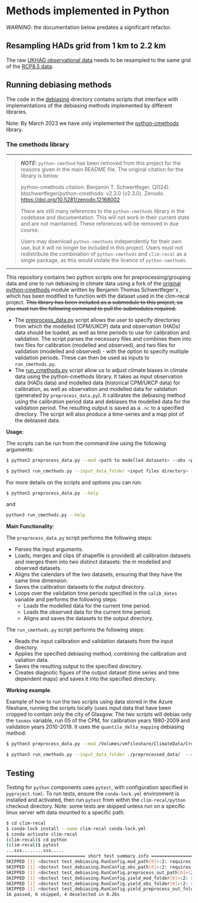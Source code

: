# Methods implemented in Python

*WARNING*: the documentation below predates a significant refactor.

## Resampling HADs grid from 1 km to 2.2 km

The raw [UKHAD observational data](https://data.ceda.ac.uk/badc/ukmo-hadobs/data/insitu/MOHC/HadOBS/HadUK-Grid/v1.1.0.0/1km)
needs to be resampled to the same grid of the [RCP8.5 data](https://data.ceda.ac.uk/badc/ukcp18/data/land-cpm/uk/2.2km/rcp85/).
<!--
This can be done with the `python/resampling/resampling_hads.py` script, which takes an input
grid and uses to resample the data using [linear interpolation](https://docs.xarray.dev/en/stable/generated/xarray.DataArray.interp.html) (for simplicity have added a
default grid in `data/rcp85_land-cpm_uk_2.2km_grid.nc`).


The script runs under the conda environment created on the main [README.md](../README.md) and has several options that can be understood by
running the following from the `resampling` directory:

```sh
$ python resampling_hads.py --help

usage: resampling_hads.py [-h] --input INPUT [--output OUTPUT] [--grid_data GRID_DATA]

options:
  -h, --help            show this help message and exit
  --input INPUT         Path where the .nc files to resample is located
  --output OUTPUT       Path to save the resampled data data
  --grid_data GRID_DATA
                        Path where the .nc file with the grid to resample is located

```

The script expects the data to be files of `.nc` extension, have dimensions named `projection_x_coordinate` and `projection_y_coordinate` and to follow the format of the [CEDA Archive](https://data.ceda.ac.uk/badc/ukmo-hadobs/data/insitu/MOHC/HadOBS/HadUK-Grid/v1.1.0.0/1km).

Furthermore, the layer/variable to be resampled must be on the beginning of the name of the file before any `_` (e.g for `tasmax` is `tasmax_hadukgrid_uk_1km_day_19930501-19930531.nc`).

### Quickstart

For example, to run the resampling on `tasmax` daily data found in the fileshare (https://dymestorage1.file.core.windows.net/vmfileshare).

```sh
$ cd python/resampling
$ python resampling_hads.py --input /Volumes/vmfileshare/ClimateData/Raw/HadsUKgrid/tasmax/day --output <local-directory-path>
```

as there is not a `--grid_data` flag, the default file described above is used.


## Loading UKCP and HADs data

In [python/clim_recal/data_loader.py] we have written a few functions for loading and concatenating data into a single xarray which can be used for running debiasing methods. Instructions in how to use these functions can be found in [python/notebooks/load_data_python.ipynb](../notebooks/load_data_python.ipynb).
-->

## Running debiasing methods

The code in the [debiasing](debiasing) directory contains scripts that interface with implementations of the debiasing methods
implemented by different libraries.

Note: By March 2023 we have only implemented the [python-cmethods](https://github.com/alan-turing-institute/python-cmethods) library.


### The cmethods library

---

>  **_NOTE:_** `python-cmethod` has been removed from this project for the reasons given in the main README file. The original citation for the library is below:
>
> python-cmethods citation: Benjamin T. Schwertfeger. (2024). btschwertfeger/python-cmethods: v2.3.0 (v2.3.0). Zenodo. https://doi.org/10.5281/zenodo.12168002
>
> There are still many references to the `python-cmethods` library in the codebase and documentation. This will not work in their current state and are not maintained. These references will be removed in due course.
>
> Users may download `python-cmethods` independently for their own use, but it will no longer be included in this project. Users must not redistribute the combination of `python-cmethods` and `clim-recal` as a single package, as this would violate the licence of `python-cmethods`.

---

This repository contains two python scripts one for preprocessing/grouping data and one to run debiasing in climate data using a fork of the [original python-cmethods](https://github.com/btschwertfeger/python-cmethods) module written by Benjamin Thomas Schwertfeger's , which has been modified to function with the dataset used in the clim-recal project. ~~This library has been included as a submodule to this project, so you must run the following command to pull the submodules required.~~


- The [preprocess_data.py](clim_recal/debiasing/preprocess_data.py) script allows the user to specify directories from which the modelled (CPM/UKCP) data and observation (HADs) data should be loaded, as well as time periods to use for calibration and validation. The script parses the necessary files and combines them into two files for calibration (modelled and observed), and two files for validation (modelled and observed) - with the option to specify multiple validation periods. These can then be used as inputs to `run_cmethods.py`.
- The [run_cmethods.py](clim_recal/debiasing/run_cmethods.py) script allow us to adjust climate biases in climate data using the python-cmethods library.
It takes as input observation data (HADs data) and modelled data (historical CPM/UKCP data) for calibration, as well as observation and modelled data for validation (generated by `preprocess_data.py`). It calibrates the debiasing method using the calibration period data and debiases the modelled data for the validation period. The resulting output is saved as a `.nc` to a specified directory. The script will also produce a time-series and a map plot of the debiased data.

**Usage**:

The scripts can be run from the command line using the following arguments:

```sh
$ python3 preprocess_data.py --mod <path to modelled datasets> --obs <path to observation datasets> --shp <shapefile> --out <output file path> -v <variable> -u <unit> -r <CPM model run number> --calib_dates <date range for calibration> --valid_dates <date range for validation>

$ python3 run_cmethods.py --input_data_folder <input files directory> --out <output directory> -m <method> -v <variable> -g <group> -k <kind> -n <number of quantiles> -p <number of processes>
```

For more details on the scripts and options you can run:
```sh
$ python3 preprocess_data.py --help
```
and
```sh
python3 run_cmethods.py --help
```
**Main Functionality**:

The `preprocess_data.py` script performs the following steps:

- Parses the input arguments.
- Loads, merges and clips (if shapefile is provided) all calibration datasets and merges them into two distinct datasets: the m modelled and observed datasets.
- Aligns the calendars of the two datasets, ensuring that they have the same time dimension.
- Saves the calibration datasets to the output directory.
- Loops over the validation time periods specified in the `calib_dates` variable and performs the following steps:
  - Loads the modelled data for the current time period.
  - Loads the observed data for the current time period.
  - Aligns and saves the datasets to the output directory.

The `run_cmethods.py` script performs the following steps:
  - Reads the input calibration and validation datasets from the input directory.
  - Applies the specified debiasing method, combining the calibration and valiation data.
  - Saves the resulting output to the specified directory.
  - Creates diagnotic figues of the output dataset (time series and time dependent maps) and saves it into the specified directory.

**Working example**.

Example of how to run the two scripts using data stored in the Azure fileshare, running the scripts locally (uses input data that have been cropped to contain only the city of Glasgow. The two scripts will debias only the `tasmax` variable, run 05 of the CPM, for calibration years 1980-2009 and validation years 2010-2019. It uses the `quantile_delta_mapping` debiasing method:
```sh
$ python3 preprocess_data.py --mod /Volumes/vmfileshare/ClimateData/Cropped/three.cities/CPM/Glasgow/ --obs /Volumes/vmfileshare/ClimateData/Cropped/three.cities/Hads.original360/Glasgow/ -v tasmax --out ./preprocessed_data/ --calib_dates 19800101-20091230 --valid_dates 20100101-20191230 --run_number 05

$ python3 run_cmethods.py --input_data_folder ./preprocessed_data/  --out ./debiased_data/  --method quantile_delta_mapping --v tasmax -p 4
```

## Testing

Testing for `python` components uses `pytest`, with configuration specified in `pyproject.toml`. To run tests, ensure the `conda-lock.yml` environment is installed and activated, then run `pytest` from within the `clim-recal/python` checkout directory. Note: some tests are skipped unless run on a specific linux server wth data mounted to a specific path.

```sh
$ cd clim-recal
$ conda-lock install --name clim-recal conda-lock.yml
$ conda activate clim-recal
(clim-recal)$ cd python
(clim-recal)$ pytest
...sss........sss.....                                                         [100%]
============================== short test summary info ===============================
SKIPPED [1] <doctest test_debiasing.RunConfig.mod_path[0]>:2: requires linux server mount paths
SKIPPED [1] <doctest test_debiasing.RunConfig.obs_path[0]>:2: requires linux server mount paths
SKIPPED [1] <doctest test_debiasing.RunConfig.preprocess_out_path[0]>:2: requires linux server mount paths
SKIPPED [1] <doctest test_debiasing.RunConfig.yield_mod_folder[0]>:2: requires linux server mount paths
SKIPPED [1] <doctest test_debiasing.RunConfig.yield_obs_folder[0]>:2: requires linux server mount paths
SKIPPED [1] <doctest test_debiasing.RunConfig.yield_preprocess_out_folder[0]>:2: requires linux server mount paths
16 passed, 6 skipped, 4 deselected in 0.26s
```

<!--
### Python

In the `python` subdirectory you can find code for the different data download, processing and debiasing steps:
   - **Data download** for a script to download data from the CEDA archive.
   - **Resampling** for the HADsUK datasets from 1km to a 2.2 km grid to match the UKCP re-projected grid.
   - **Data loaders** functions for loading and concatenating data into a single xarray which can be used for running debiasing methods.
   - **Debiasing scripts** that interface with implementations of the debiasing (bias correction) methods implemented by different libraries (by March 2023 we have only implemented the python-cmethods library).

More details in how to use this code can be found in [the python README file](python/README.md) and the environment used in this [environment setup file](setup-instructions.md).

-->
